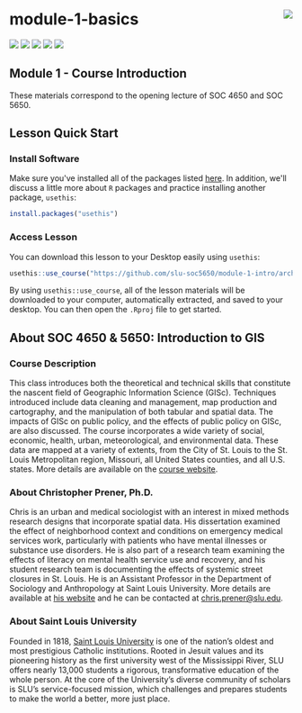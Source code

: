 module-1-basics <img src="https://slu-soc5650.github.io/images/icon_hu137d436a85c84cab921c9c47edaed5ef_12382_192x192_fill_lanczos_center_2.png" align="right" />
===========================================================
[![](https://img.shields.io/badge/semester-spring%2022-blue.svg)](https://github.com/slu-soc5650/module-1-intro)
[![](https://img.shields.io/badge/release-full-brightgreen.svg)](https://github.com/slu-soc5650/module-1-intro)
[![](https://img.shields.io/github/release/slu-soc5650/module-1-intro.svg?label=version)](https://github.com/slu-soc5650/module-1-intro/releases)
[![](https://img.shields.io/github/last-commit/slu-soc5650/module-1-intro.svg)](https://github.com/slu-soc5650/module-1-intro/commits/master)
[![](https://img.shields.io/github/repo-size/slu-soc5650/module-1-intro.svg)](https://github.com/slu-soc5650/module-1-intro)

## Module 1 - Course Introduction
These materials correspond to the opening lecture of SOC 4650 and SOC 5650.

## Lesson Quick Start
### Install Software
Make sure you've installed all of the packages listed [here](https://slu-soc5650.github.io/docs/start_prep/#r-packages). In addition, we'll discuss a little more about `R` packages and practice installing another package, `usethis`:

```r
install.packages("usethis")
```

### Access Lesson
You can download this lesson to your Desktop easily using `usethis`:

```r
usethis::use_course("https://github.com/slu-soc5650/module-1-intro/archive/master.zip")
```

By using `usethis::use_course`, all of the lesson materials will be downloaded to your computer, automatically extracted, and saved to your desktop. You can then open the `.Rproj` file to get started.

## About SOC 4650 & 5650: Introduction to GIS
### Course Description
This class introduces both the theoretical and technical skills that constitute the nascent field of Geographic Information Science (GISc). Techniques introduced include data cleaning and management, map production and cartography, and the manipulation of both tabular and spatial data. The impacts of GISc on public policy, and the effects of public policy on GISc, are also discussed. The course incorporates a wide variety of social, economic, health, urban, meteorological, and environmental data. These data are mapped at a variety of extents, from the City of St. Louis to the St. Louis Metropolitan region, Missouri, all United States counties, and all U.S. states. More details are available on the [course website](https://slu-soc5650.github.io).

### About Christopher Prener, Ph.D.
Chris is an urban and medical sociologist with an interest in mixed methods research designs that incorporate spatial data. His dissertation examined the effect of neighborhood context and conditions on emergency medical services work, particularly with patients who have mental illnesses or substance use disorders. He is also part of a research team examining the effects of literacy on mental health service use and recovery, and his student research team is documenting the effects of systemic street closures in St. Louis. He is an Assistant Professor in the Department of Sociology and Anthropology at Saint Louis University. More details are available at [his website](https://chris-prener.github.io) and he can be contacted at [chris.prener@slu.edu](mailto:chris.prener@slu.edu).

### About Saint Louis University
Founded in 1818, [Saint Louis University](http://wwww.slu.edu) is one of the nation’s oldest and most prestigious Catholic institutions. Rooted in Jesuit values and its pioneering history as the first university west of the Mississippi River, SLU offers nearly 13,000 students a rigorous, transformative education of the whole person. At the core of the University’s diverse community of scholars is SLU’s service-focused mission, which challenges and prepares students to make the world a better, more just place.
